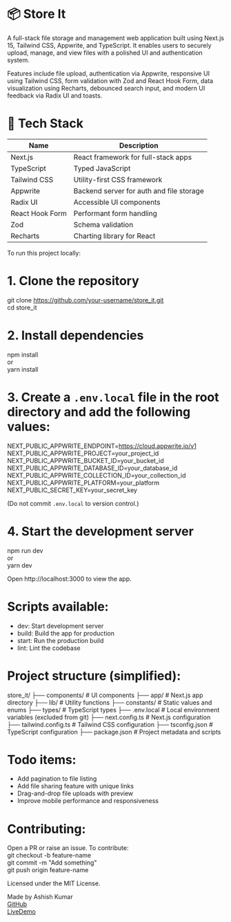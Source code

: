 # 📦 Store It

A full-stack file storage and management web application built using Next.js 15, Tailwind CSS, Appwrite, and TypeScript. It enables users to securely upload, manage, and view files with a polished UI and authentication system.

Features include file upload, authentication via Appwrite, responsive UI using Tailwind CSS, form validation with Zod and React Hook Form, data visualization using Recharts, debounced search input, and modern UI feedback via Radix UI and toasts.

# 📂 Tech Stack

| Name                          | Description                              |
|-------------------------------|------------------------------------------|
| Next.js                       | React framework for full-stack apps      |
| TypeScript                    | Typed JavaScript                         |
| Tailwind CSS                  | Utility-first CSS framework              |
| Appwrite                      | Backend server for auth and file storage |
| Radix UI                      | Accessible UI components                 |
| React Hook Form               | Performant form handling                 |
| Zod                           | Schema validation                        |
| Recharts                      | Charting library for React               |


To run this project locally:

# 1. Clone the repository  
git clone https://github.com/your-username/store_it.git  
cd store_it

# 2. Install dependencies  
npm install  
or  
yarn install

# 3. Create a `.env.local` file in the root directory and add the following values:  
NEXT_PUBLIC_APPWRITE_ENDPOINT=https://cloud.appwrite.io/v1  
NEXT_PUBLIC_APPWRITE_PROJECT=your_project_id  
NEXT_PUBLIC_APPWRITE_BUCKET_ID=your_bucket_id  
NEXT_PUBLIC_APPWRITE_DATABASE_ID=your_database_id  
NEXT_PUBLIC_APPWRITE_COLLECTION_ID=your_collection_id  
NEXT_PUBLIC_APPWRITE_PLATFORM=your_platform  
NEXT_PUBLIC_SECRET_KEY=your_secret_key

(Do not commit `.env.local` to version control.)

# 4. Start the development server  
npm run dev  
or  
yarn dev

Open http://localhost:3000 to view the app.

# Scripts available:  
- dev: Start development server  
- build: Build the app for production  
- start: Run the production build  
- lint: Lint the codebase

# Project structure (simplified):

store_it/
├── components/           # UI components
├── app/                  # Next.js app directory
├── lib/                  # Utility functions
├── constants/            # Static values and enums
├── types/                # TypeScript types
├── .env.local            # Local environment variables (excluded from git)
├── next.config.ts        # Next.js configuration
├── tailwind.config.ts    # Tailwind CSS configuration
├── tsconfig.json         # TypeScript configuration
├── package.json          # Project metadata and scripts

# Todo items:  
- Add pagination to file listing  
- Add file sharing feature with unique links  
- Drag-and-drop file uploads with preview  
- Improve mobile performance and responsiveness

# Contributing:  
Open a PR or raise an issue. To contribute:  
git checkout -b feature-name  
git commit -m "Add something"  
git push origin feature-name

Licensed under the MIT License.

Made by Ashish Kumar  
[GitHub](https://github.com/AashishKr27)<br/>
[LiveDemo](https://store-it-tawny.vercel.app/sign-up)
